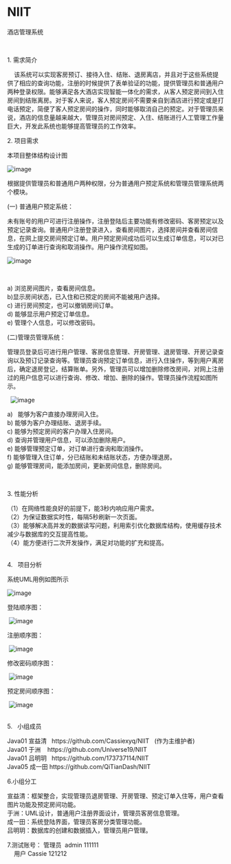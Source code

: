 # NIIT
酒店管理系统

<br>
<p>1. 需求简介</p>
<p>&nbsp; &nbsp; 该系统可以实现客房预订、接待入住、结账、退房离店，并且对于这些系统提供了相应的查询功能，注册的时候提供了表单验证的功能，提供管理员和普通用户两种登录权限。能够满足各大酒店实现智能一体化的需求，从客人预定房间到入住房间到结账离房。对于客人来说，客人预定房间不需要亲自到酒店进行预定或是打电话预定，简便了客人预定房间的操作，同时能够取消自己的预定。对于管理员来说，酒店的信息量越来越大，管理员对房间预定、入住、结账进行人工管理工作量巨大，开发此系统也能够提高管理员的工作效率。
</p>

<p>2.  项目需求</p>
<p>本项目整体结构设计图</p>

 ![image](https://github.com/Cassiexyq/NIIT/blob/master/UML/系统结构图.jpg)
 </br>
<p>根据提供管理员和普通用户两种权限，分为普通用户预定系统和管理员管理系统两个模块。
</p>
<p>(一)	普通用户预定系统：</p>
<p>未有账号的用户可进行注册操作，注册登陆后主要功能有修改密码、客房预定以及预定记录查询。普通用户注册登录进入，查看房间图片，选择房间并查看房间信息，在网上提交房间预定订单。用户预定房间成功后可以生成订单信息，可以对已生成的订单进行查询和取消操作。用户操作流程如图。
</p>

 ![image](https://github.com/Cassiexyq/NIIT/blob/master/UML/用户操作流程.jpg)
 
 </br>
<p>a)  浏览房间图片，查看房间信息。</br>
b)显示房间状态，已入住和已预定的房间不能被用户选择。</br>
c)	进行房间预定，也可以撤销房间订单。</br>
d)	能够显示用户预定订单信息。</br>
e)	管理个人信息，可以修改密码。
</br></p>
<p>(二)管理员管理系统：</p>
<p>管理员登录后可进行用户管理、客房信息管理、开房管理、退房管理、开房记录查询以及预订记录查询等。管理员查询预定订单信息，进行入住操作，等到用户离房后，确定退房登记，结算账单。另外，管理员可以增加删除修改房间，对网上注册过的用户信息可以进行查询、修改、增加、删除的操作。管理员操作流程如图所示。
</p>

   ![image](https://github.com/Cassiexyq/NIIT/blob/master/UML/管理员操作流程.jpg)
 
<p>a)   能够为客户直接办理房间入住。<br/>
b)	能够为客户办理结账、退房手续。<br/>
c)	能够为预定房间的客户办理入住房间。<br/>
d)	查询并管理用户信息，可以添加删除用户。<br/>
e)	能够管理预定订单，对订单进行查询和取消操作。<br/>
f) 能够管理入住订单，分已结账和未结账状态，方便办理退房。</br>
g)	能够管理房间，能添加房间，更新房间信息，删除房间。</br>
</p></br>
<p>3.  性能分析</p>
（1）在网络性能良好的前提下，能3秒内响应用户需求。<br/>
（2）为保证数据实时性，每隔5秒刷新一次页面。<br/>
（3）能够解决高并发的数据读写问题，利用索引优化数据库结构，使用缓存技术减少与数据库的交互提高性能。</br>
（4）能方便进行二次开发操作，满足对功能的扩充和提高。</br>
<p></br>4.    项目分析</p>
<p>系统UML用例如图所示</p>

 ![image](https://github.com/Cassiexyq/NIIT/blob/master/UML/系统UML用例图.jpg)
 
<p>登陆顺序图：</p>
  
  ![image](https://github.com/Cassiexyq/NIIT/blob/master/UML/登陆顺序图.jpg)
  
<p>注册顺序图：</p>
  
  ![image](https://github.com/Cassiexyq/NIIT/blob/master/UML/注册顺序图.jpg)
  
<p>修改密码顺序图：</p>
  
  ![image](https://github.com/Cassiexyq/NIIT/blob/master/UML/修改密码顺序图.jpg)

<p>预定房间顺序图：</p>
  
  ![image](https://github.com/Cassiexyq/NIIT/blob/master/UML/房间预定顺序图.jpg)
 
<p></br> 5.    小组成员</p><p>
Java01 宣益清   https://github.com/Cassiexyq/NIIT   (作为主维护者)</br>
Java01 于洲    https://github.com/Universe19/NIIT </br>
Java01 吕明玥   https://github.com/173737114/NIIT  </br>
Java05 成一田 https://github.com/QiTianDash/NIIT </br>
</p>
<p>6.小组分工</p><p>
宣益清：框架整合，实现管理员退房管理、开房管理、预定订单入住等，用户查看图片功能及预定房间功能。</br>
于洲：UML设计，普通用户注册界面设计，管理员客房信息管理。</br>
成一田：系统登陆界面，管理员客房分类管理功能。</br>
吕明玥：数据库的创建和数据插入，管理员用户管理。</br>
</p><p>
 
 <p>
 7.测试账号： 管理员  admin  111111</br>
     用户  Cassie  121212
</p>
